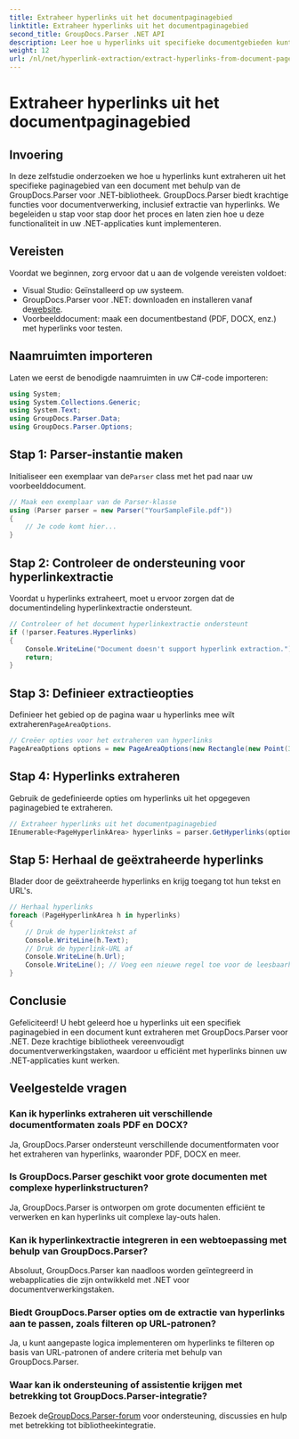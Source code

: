 ```yaml
---
title: Extraheer hyperlinks uit het documentpaginagebied
linktitle: Extraheer hyperlinks uit het documentpaginagebied
second_title: GroupDocs.Parser .NET API
description: Leer hoe u hyperlinks uit specifieke documentgebieden kunt extraheren met GroupDocs.Parser voor .NET. Verbeter uw documentverwerkingsmogelijkheden.
weight: 12
url: /nl/net/hyperlink-extraction/extract-hyperlinks-from-document-page-area/
---
```


# Extraheer hyperlinks uit het documentpaginagebied

## Invoering
In deze zelfstudie onderzoeken we hoe u hyperlinks kunt extraheren uit het specifieke paginagebied van een document met behulp van de GroupDocs.Parser voor .NET-bibliotheek. GroupDocs.Parser biedt krachtige functies voor documentverwerking, inclusief extractie van hyperlinks. We begeleiden u stap voor stap door het proces en laten zien hoe u deze functionaliteit in uw .NET-applicaties kunt implementeren.
## Vereisten
Voordat we beginnen, zorg ervoor dat u aan de volgende vereisten voldoet:
- Visual Studio: Geïnstalleerd op uw systeem.
- GroupDocs.Parser voor .NET: downloaden en installeren vanaf de[website](https://releases.groupdocs.com/parser/net/).
- Voorbeelddocument: maak een documentbestand (PDF, DOCX, enz.) met hyperlinks voor testen.

## Naamruimten importeren
Laten we eerst de benodigde naamruimten in uw C#-code importeren:
```csharp
using System;
using System.Collections.Generic;
using System.Text;
using GroupDocs.Parser.Data;
using GroupDocs.Parser.Options;
```
## Stap 1: Parser-instantie maken
 Initialiseer een exemplaar van de`Parser` class met het pad naar uw voorbeelddocument.
```csharp
// Maak een exemplaar van de Parser-klasse
using (Parser parser = new Parser("YourSampleFile.pdf"))
{
    // Je code komt hier...
}
```
## Stap 2: Controleer de ondersteuning voor hyperlinkextractie
Voordat u hyperlinks extraheert, moet u ervoor zorgen dat de documentindeling hyperlinkextractie ondersteunt.
```csharp
// Controleer of het document hyperlinkextractie ondersteunt
if (!parser.Features.Hyperlinks)
{
    Console.WriteLine("Document doesn't support hyperlink extraction.");
    return;
}
```
## Stap 3: Definieer extractieopties
 Definieer het gebied op de pagina waar u hyperlinks mee wilt extraheren`PageAreaOptions`.
```csharp
// Creëer opties voor het extraheren van hyperlinks
PageAreaOptions options = new PageAreaOptions(new Rectangle(new Point(380, 90), new Size(150, 50)));
```
## Stap 4: Hyperlinks extraheren
Gebruik de gedefinieerde opties om hyperlinks uit het opgegeven paginagebied te extraheren.
```csharp
// Extraheer hyperlinks uit het documentpaginagebied
IEnumerable<PageHyperlinkArea> hyperlinks = parser.GetHyperlinks(options);
```
## Stap 5: Herhaal de geëxtraheerde hyperlinks
Blader door de geëxtraheerde hyperlinks en krijg toegang tot hun tekst en URL's.
```csharp
// Herhaal hyperlinks
foreach (PageHyperlinkArea h in hyperlinks)
{
    // Druk de hyperlinktekst af
    Console.WriteLine(h.Text);
    // Druk de hyperlink-URL af
    Console.WriteLine(h.Url);
    Console.WriteLine(); // Voeg een nieuwe regel toe voor de leesbaarheid
}
```

## Conclusie
Gefeliciteerd! U hebt geleerd hoe u hyperlinks uit een specifiek paginagebied in een document kunt extraheren met GroupDocs.Parser voor .NET. Deze krachtige bibliotheek vereenvoudigt documentverwerkingstaken, waardoor u efficiënt met hyperlinks binnen uw .NET-applicaties kunt werken.

## Veelgestelde vragen
### Kan ik hyperlinks extraheren uit verschillende documentformaten zoals PDF en DOCX?
Ja, GroupDocs.Parser ondersteunt verschillende documentformaten voor het extraheren van hyperlinks, waaronder PDF, DOCX en meer.
### Is GroupDocs.Parser geschikt voor grote documenten met complexe hyperlinkstructuren?
Ja, GroupDocs.Parser is ontworpen om grote documenten efficiënt te verwerken en kan hyperlinks uit complexe lay-outs halen.
### Kan ik hyperlinkextractie integreren in een webtoepassing met behulp van GroupDocs.Parser?
Absoluut, GroupDocs.Parser kan naadloos worden geïntegreerd in webapplicaties die zijn ontwikkeld met .NET voor documentverwerkingstaken.
### Biedt GroupDocs.Parser opties om de extractie van hyperlinks aan te passen, zoals filteren op URL-patronen?
Ja, u kunt aangepaste logica implementeren om hyperlinks te filteren op basis van URL-patronen of andere criteria met behulp van GroupDocs.Parser.
### Waar kan ik ondersteuning of assistentie krijgen met betrekking tot GroupDocs.Parser-integratie?
 Bezoek de[GroupDocs.Parser-forum](https://forum.groupdocs.com/c/parser/17) voor ondersteuning, discussies en hulp met betrekking tot bibliotheekintegratie.